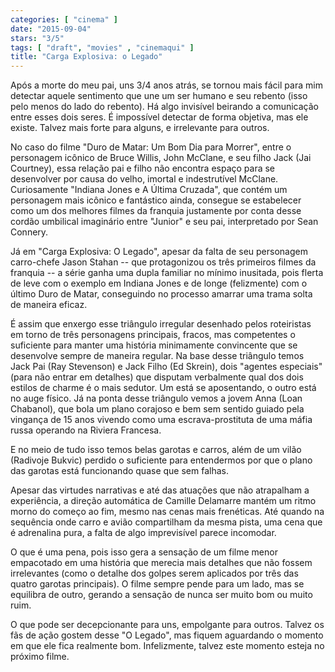 ```yaml
---
categories: [ "cinema" ]
date: "2015-09-04"
stars: "3/5"
tags: [ "draft", "movies" , "cinemaqui" ]
title: "Carga Explosiva: o Legado"
---
```

Após a morte do meu pai, uns 3/4 anos atrás, se tornou mais fácil
para mim detectar aquele sentimento que une um ser humano e seu rebento
(isso pelo menos do lado do rebento). Há algo invisível beirando a
comunicação entre esses dois seres. É impossível detectar de forma
objetiva, mas ele existe. Talvez mais forte para alguns, e irrelevante
para outros.

No caso do filme "Duro de Matar: Um Bom Dia para Morrer", entre o
personagem icônico de Bruce Willis, John McClane, e seu filho Jack
(Jai Courtney), essa relação pai e filho não encontra espaço
para se desenvolver por causa do velho, imortal e indestrutível
McClane. Curiosamente "Indiana Jones e A Última Cruzada", que contém um
personagem mais icônico e fantástico ainda, consegue se estabelecer
como um dos melhores filmes da franquia justamente por conta desse
cordão umbilical imaginário entre "Junior" e seu pai, interpretado
por Sean Connery.

Já em "Carga Explosiva: O Legado", apesar da falta de seu personagem
carro-chefe Jason Stahan -- que protagonizou os três primeiros filmes
da franquia -- a série ganha uma dupla familiar no mínimo inusitada,
pois flerta de leve com o exemplo em Indiana Jones e de longe (felizmente)
com o último Duro de Matar, conseguindo no processo amarrar uma trama
solta de maneira eficaz.

É assim que enxergo esse triângulo irregular desenhado pelos roteiristas
em torno de três personagens principais, fracos, mas competentes o
suficiente para manter uma história minimamente convincente que se
desenvolve sempre de maneira regular. Na base desse triângulo temos Jack
Pai (Ray Stevenson) e Jack Filho (Ed Skrein), dois "agentes especiais"
(para não entrar em detalhes) que disputam verbalmente qual dos dois
estilos de charme é o mais sedutor. Um está se aposentando, o outro
está no auge físico. Já na ponta desse triângulo vemos a jovem Anna
(Loan Chabanol), que bola um plano corajoso e bem sem sentido guiado
pela vingança de 15 anos vivendo como uma escrava-prostituta de uma
máfia russa operando na Riviera Francesa.

E no meio de tudo isso temos belas garotas e carros, além de um vilão
(Radivoje Bukvic) perdido o suficiente para entendermos por que o plano
das garotas está funcionando quase que sem falhas.

Apesar das virtudes narrativas e até das atuações que não atrapalham
a experiência, a direção automática de Camille Delamarre mantém um
ritmo morno do começo ao fim, mesmo nas cenas mais frenéticas. Até
quando na sequência onde carro e avião compartilham da mesma pista,
uma cena que é adrenalina pura, a falta de algo imprevisível parece
incomodar.

O que é uma pena, pois isso gera a sensação de um filme menor
empacotado em uma história que merecia mais detalhes que não fossem
irrelevantes (como o detalhe dos golpes serem aplicados por três das
quatro garotas principais). O filme sempre pende para um lado, mas se
equilibra de outro, gerando a sensação de nunca ser muito bom ou muito
ruim.

O que pode ser decepcionante para uns, empolgante para outros. Talvez os
fãs de ação gostem desse "O Legado", mas fiquem aguardando o momento
em que ele fica realmente bom. Infelizmente, talvez este momento esteja
no próximo filme.
